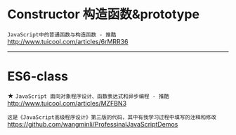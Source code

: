 # Constructor 构造函数&prototype

`JavaScript中的普通函数与构造函数 - 推酷`
http://www.tuicool.com/articles/6rMRR36

---

# ES6-class

★ `JavaScript 面向对象程序设计、函数表达式和异步编程 - 推酷`
http://www.tuicool.com/articles/MZFBN3

`这是《JavaScript高级程序设计》第三版的代码，其中有我学习过程中填写的注释和修改`
https://github.com/wangminli/ProfessinalJavaScriptDemos